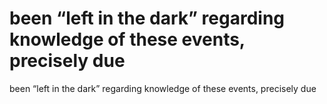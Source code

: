 # been “left in the dark” regarding knowledge of these events, precisely due

been “left in the dark” regarding knowledge of these events, precisely due